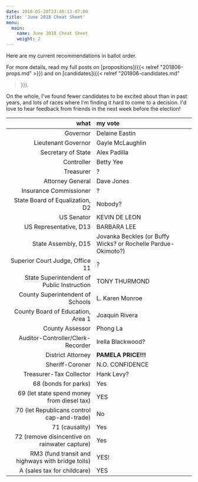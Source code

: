 ```yaml
---
date: 2018-05-28T23:40:13-07:00
title: 'June 2018 Cheat Sheet'
menu:
  main:
    name: June 2018 Cheat Sheet
    weight: 2
---
```


Here are my current recommendations in ballot order.

For more details, read my full posts on [propositions]({{< relref
"201806-props.md" >}}) and on [candidates]({{< relref "201806-candidates.md"
>}}).

On the whole, I've found fewer candidates to be excited about than in past
years, and lots of races where I'm finding it hard to come to a decision. I'd
love to hear feedback from friends in the next week before the election!

<!--more-->

what|my vote
--:|:-----
Governor | Delaine Eastin
Lieutenant Governor | Gayle McLaughlin
Secretary of State | Alex Padilla
Controller | Betty Yee
Treasurer | ?
Attorney General | Dave Jones
Insurance Commissioner | ?
State Board of Equalization, D2 | Nobody?
US Senator | KEVIN DE LEON
US Representative, D13 | BARBARA LEE
State Assembly, D15 | Jovanka Beckles (or Buffy Wicks? or Rochelle Pardue-Okimoto?)
Superior Court Judge, Office 11 | ?
State Superintendent of Public Instruction | TONY THURMOND
County Superintendent of Schools | L. Karen Monroe
County Board of Education, Area 1 | Joaquin Rivera
County Assessor | Phong La
Auditor-Controller/Clerk-Recorder | Irella Blackwood?
District Attorney | **PAMELA PRICE!!!**
Sheriff-Coroner | N.O. CONFIDENCE
Treasurer-Tax Collector | Hank Levy?
68 (bonds for parks) | Yes
69 (let state spend money from diesel tax) | YES
70 (let Republicans control cap-and-trade) | No
71 (causality) | Yes
72 (remove disincentive on rainwater capture) | Yes
RM3 (fund transit and highways with bridge tolls) | YES!
A (sales tax for childcare) | YES
